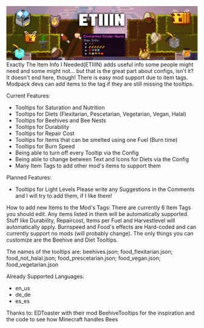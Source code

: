 ![alt text](https://github.com/GeradesoLukas/etiiin/blob/main/images/etiiin_banner.png?raw=true)
Exactly The Item Info I Needed(ETIIIN) adds useful info some people might need and some might not... but that is the great part about configs, isn't it? It doesn't end here, though! There is easy mod support due to item tags. Modpack devs can add items to the tag if they are still missing the tooltips.

Current Features:
- Tooltips for Saturation and Nutrition
- Tooltips for Diets (Flexitarian, Pescetarian, Vegetarian, Vegan, Halal)
- Tooltips for Beehives and Bee Nests
- Tooltips for Durability
- Tooltips for Repair Cost
- Tooltips for Items that can be smelted using one Fuel (Burn time)
- Tooltips for Burn Speed
- Being able to turn off every Tooltip via the Config
- Being able to change between Text and Icons for Diets via the Config
- Many Item Tags to add other mod's items to support them


Planned Features:
 - Tooltips for Light Levels
Please write any Suggestions in the Comments and I will try to add them, if I like them!


How to add new Items to the Mod's Tags:
There are currently 6 Item Tags you should edit. Any items listed in them will be automatically supported. Stuff like Durability, Repaircost, Items per Fuel and Harvestlevel will automatically apply. Burnspeed and Food's effects are Hard-coded and can currently support no mods (will probably change). The only things you can customize are the Beehive and Diet Tooltips.

The names of the tooltips are: beehives.json; food_flexitarian.json; food_not_halal.json; food_prescetarian.json; food_vegan.json; food_vegetarian.json


Already Supported Languages:
- en_us
- de_de
- es_es


Thanks to:
EDToaster with their mod BeehiveTooltips for the inspiration and the code to see how Minecraft handles Bees

